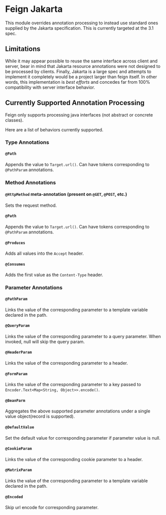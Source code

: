 # Feign Jakarta
This module overrides annotation processing to instead use standard ones supplied by the Jakarta specification.  This is currently targeted at the 3.1 spec.

## Limitations
While it may appear possible to reuse the same interface across client and server, bear in mind that Jakarta resource
 annotations were not designed to be processed by clients. Finally, Jakarta is a large spec and attempts to implement
it completely would be a project larger than feign itself.  In other words, this implementation is *best efforts* and 
concedes far from 100% compatibility with server interface behavior.

## Currently Supported Annotation Processing
Feign only supports processing java interfaces (not abstract or concrete classes).

Here are a list of behaviors currently supported.
### Type Annotations
#### `@Path`
Appends the value to `Target.url()`.  Can have tokens corresponding to `@PathParam` annotations.
### Method Annotations
#### `@HttpMethod` meta-annotation (present on `@GET`, `@POST`, etc.)
Sets the request method.
#### `@Path`
Appends the value to `Target.url()`.  Can have tokens corresponding to `@PathParam` annotations.
#### `@Produces`
Adds all values into the `Accept` header.
#### `@Consumes`
Adds the first value as the `Content-Type` header.
### Parameter Annotations
#### `@PathParam`
Links the value of the corresponding parameter to a template variable declared in the path.
#### `@QueryParam`
Links the value of the corresponding parameter to a query parameter.  When invoked, null will skip the query param.
#### `@HeaderParam`
Links the value of the corresponding parameter to a header.
#### `@FormParam`
Links the value of the corresponding parameter to a key passed to `Encoder.Text<Map<String, Object>>.encode()`.
#### `@BeanParm`
Aggregates the above supported parameter annotations under a single value object(record is supported).
#### `@DefaultValue`
Set the default value for corresponding parameter if parameter value is null.
#### `@CookieParam`
Links the value of the corresponding cookie parameter to a header.
#### `@MatrixParam`
Links the value of the corresponding parameter to a template variable declared in the path.
#### `@Encoded`
Skip url encode for corresponding parameter. 
